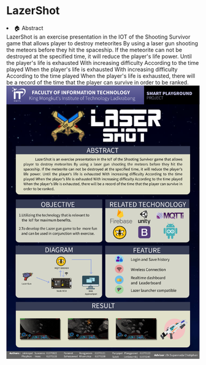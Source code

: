 # LazerShot
<li> 🏠 Abstract </li>
  LazerShot is an exercise  presentation in the IOT of the Shooting Survivor game that allows player to destroy meteorites By using a laser gun shooting the meteors before they hit the spaceship. If the meteorite can not be destroyed at the specified time, it will reduce the player's life power. Until the player's life is exhausted With increasing difficulty According to the time played When the player's life is exhausted With increasing difficulty According to the time played When the player's life is exhausted, there will be a record of the time that the player can survive in order to be ranked.

<br>
<img src="laser_gun.png" width="800px" style="max-width:100%;">

